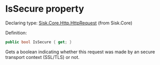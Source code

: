 <!--

Copyrights 2023 Sisk Framework - CypherPotato
Published under MIT license

!!! DO NOT EDIT THIS FILE !!!
This file was generated by a tool in the Sisk package. To edit the information in this documentation,
edit the XML documentation present in the Sisk source code.

-->


# IsSecure property

Declaring type: [Sisk.Core.Http.HttpRequest](/spec/Sisk.Core.Http.HttpRequest.md) (from Sisk.Core)


Definition:

```cs
public bool IsSecure { get; }
```

Gets a boolean indicating whether this request was made by an secure transport context (SSL/TLS) or not.

